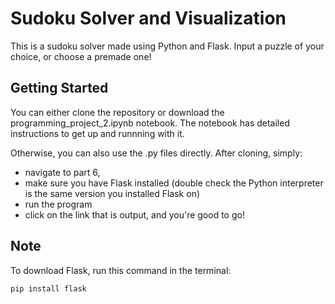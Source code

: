 # Sudoku Solver and Visualization
This is a sudoku solver made using Python and Flask. Input a puzzle of your choice, or choose a premade one!

## Getting Started
You can either clone the repository or download the programming_project_2.ipynb notebook.
The notebook has detailed instructions to get up and runnning with it.

Otherwise, you can also use the .py files directly. After cloning, simply:
- navigate to part 6,
- make sure you have Flask installed (double check the Python interpreter is the same version you installed Flask on)
- run the program
- click on the link that is output, and you're good to go!

## Note
To download Flask, run this command in the terminal:
```
pip install flask
```
